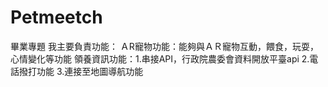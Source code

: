 # Petmeetch
畢業專題
我主要負責功能：
ＡR寵物功能：能夠與ＡＲ寵物互動，餵食，玩耍，心情變化等功能
領養資訊功能：1.串接API，行政院農委會資料開放平臺api
            2.電話撥打功能
            3.連接至地圖導航功能
